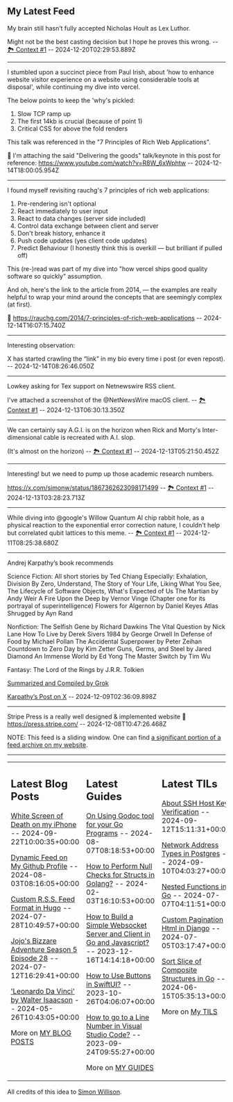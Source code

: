 ## My Latest Feed

<!-- feed starts -->
My brain still hasn’t fully accepted Nicholas Hoult as Lex Luthor.

Might not be the best casting decision but I hope he proves this wrong. -- [🏞️ Context #1](https://cpx.tnvmadhav.me/content/image/content-images/image_LY9FRjZ.png) -- 2024-12-20T02:29:53.889Z

---

I stumbled upon a succinct piece from Paul Irish, about 'how to enhance website visitor experience on a website using considerable tools at disposal', while continuing my dive into vercel.

The below points to keep the 'why's pickled:

1. Slow TCP ramp up
2. The first 14kb is crucial (because of point 1)
3. Critical CSS for above the fold renders

This talk was referenced in the "7 Principles of Rich Web Applications".


🔗 I'm attaching the said "Delivering the goods" talk/keynote in this post for reference:
https://www.youtube.com/watch?v=R8W_6xWphtw  -- 2024-12-14T18:00:05.954Z

---

I found myself revisiting rauchg's 7 principles of rich web applications:

1. Pre-rendering isn't optional
2. React immediately to user input
3. React to data changes (server side included)
4. Control data exchange between client and server
5. Don't break history, enhance it
6. Push code updates (yes client code updates)
7. Predict Behaviour (I honestly think this is overkill — but brilliant if pulled off)

This (re-)read was part of my dive into "how vercel ships good quality software so quickly" assumption.


And oh, here's the link to the article from 2014, — the examples are really helpful to wrap your mind around the concepts that are seemingly complex (at first). 

🔗 https://rauchg.com/2014/7-principles-of-rich-web-applications  -- 2024-12-14T16:07:15.740Z

---

Interesting observation:

X has started crawling the “link” in my bio every time i post (or even repost).  -- 2024-12-14T08:26:46.050Z

---

Lowkey asking for Tex support on Netnewswire RSS client.

I've attached a screenshot of the @NetNewsWire macOS client. -- [🏞️ Context #1](https://cpx.tnvmadhav.me/content/image/content-images/image_0YZ5rz8.png) -- 2024-12-13T06:30:13.350Z

---

We can certainly say A.G.I. is on the horizon when Rick and Morty's Inter-dimensional cable is recreated with A.I. slop. 

(It's almost on the horizon) -- [🏞️ Context #1](https://cpx.tnvmadhav.me/content/image/content-images/image_xyQ3SKA.png) -- 2024-12-13T05:21:50.452Z

---

Interesting! but we need to pump up those academic research numbers.

https://x.com/simonw/status/1867362623098171499 -- [🏞️ Context #1](https://cpx.tnvmadhav.me/content/image/content-images/image_XzlAC3Y.png) -- 2024-12-13T03:28:23.713Z

---

While diving into @google's Willow Quantum AI chip rabbit hole, as a physical reaction to the exponential error correction nature, I couldn't help but correlated qubit lattices to this meme. -- [🏞️ Context #1](https://cpx.tnvmadhav.me/content/image/content-images/image_iWpeMfv.png) -- 2024-12-11T08:25:38.680Z

---

Andrej Karpathy’s book recommends 

Science Fiction:
All short stories by Ted Chiang
Especially: Exhalation, Division By Zero, Understand, The Story of Your Life, Liking What You See, The Lifecycle of Software Objects, What's Expected of Us
The Martian by Andy Weir
A Fire Upon the Deep by Vernor Vinge (Chapter one for its portrayal of superintelligence)
Flowers for Algernon by Daniel Keyes
Atlas Shrugged by Ayn Rand

Nonfiction:
The Selfish Gene by Richard Dawkins
The Vital Question by Nick Lane
How To Live by Derek Sivers
1984 by George Orwell
In Defense of Food by Michael Pollan
The Accidental Superpower by Peter Zeihan
Countdown to Zero Day by Kim Zetter
Guns, Germs, and Steel by Jared Diamond
An Immense World by Ed Yong
The Master Switch by Tim Wu

Fantasy:
The Lord of the Rings by J.R.R. Tolkien

[Summarized and Compiled by Grok](https://x.com/i/grok/share/Ryu3Hp9OmytkO7u6SrduZS99o)


[Karpathy’s Post on X](https://x.com/karpathy/status/1865924776214327360)  -- 2024-12-09T02:36:09.898Z

---

Stripe Press is a really well designed & implemented website 👏
https://press.stripe.com/  -- 2024-12-08T10:47:26.468Z
<!-- feed ends -->

NOTE: This feed is a sliding window. One can find [a significant portion of a feed archive on my website](https://tnvmadhav.me/feed/).

---


<table><tr><td valign="top" width="33%">

## Latest Blog Posts

<!-- blog starts -->
[White Screen of Death on my iPhone](https://tnvmadhav.me/blog/white-screen-of-death-on-my-iphone/) -- 2024-09-22T10:00:35+00:00

[Dynamic Feed on My Github Profile](https://tnvmadhav.me/blog/dynamic-feed-on-my-github-profile/) -- 2024-08-03T08:16:05+00:00

[Custom R.S.S. Feed Format in Hugo](https://tnvmadhav.me/blog/custom-rss-feed-format-in-hugo/) -- 2024-07-28T10:49:57+00:00

[Jojo's Bizzare Adventure Season 5 Episode 28](https://tnvmadhav.me/blog/jojos-bizzare-adventure-season-5-episode-28/) -- 2024-07-12T16:29:41+00:00

['Leonardo Da Vinci' by Walter Isaacson](https://tnvmadhav.me/blog/leonardo-da-vinci-by-walter-isaacson/) -- 2024-05-26T10:43:05+00:00

More on [MY BLOG POSTS](https://tnvmadhav.me/blog/)
<!-- blog ends -->

</td><td valign="top" width="34%">

## Latest Guides

<!-- guide starts -->
[On Using Godoc tool for your Go Programs](https://tnvmadhav.me/guides/on-using-godoc-tool/) -- 2024-08-07T08:18:53+00:00

[How to Perform Null Checks for Structs in Golang?](https://tnvmadhav.me/guides/how-to-perform-null-checks-for-structs-in-golang/) -- 2024-02-03T16:10:53+00:00

[How to Build a Simple Websocket Server and Client in Go and Javascript?](https://tnvmadhav.me/guides/how-to-build-a-simple-websocket-server-and-client-in-go/) -- 2023-12-16T14:14:18+00:00

[How to Use Buttons in SwiftUI?](https://tnvmadhav.me/guides/how-to-use-buttons-in-swiftui/) -- 2023-10-26T04:06:07+00:00

[How to go to a Line Number in Visual Studio Code?](https://tnvmadhav.me/guides/how-to-go-to-line-in-visual-studio-code/) -- 2023-09-24T09:55:27+00:00

More on [MY GUIDES](https://tnvmadhav.me/guides/)
<!-- guide ends -->

</td><td valign="top" width="33%">

## Latest TILs

<!-- til starts -->
[About SSH Host Key Verification](https://tnvmadhav.me/til/ssh-host-key-verification/) -- 2024-09-12T15:11:31+00:00

[Network Address Types in Postgres](https://tnvmadhav.me/til/network-address-types-in-postgres/) -- 2024-09-10T04:03:27+00:00

[Nested Functions in Go](https://tnvmadhav.me/til/nested-functions-in-go/) -- 2024-07-07T04:11:51+00:00

[Custom Pagination Html in Django](https://tnvmadhav.me/til/custom-pagination-html-in-django/) -- 2024-07-05T03:17:47+00:00

[Sort Slice of Composite Structures in Go](https://tnvmadhav.me/til/sort-slice-of-composite-structures-in-go/) -- 2024-06-15T05:35:13+00:00

More on [My TILS](https://tnvmadhav.me/til/)
<!-- til ends -->

</td></tr></table>


All credits of this idea to [Simon Willison](https://github.com/simonw/simonw/).